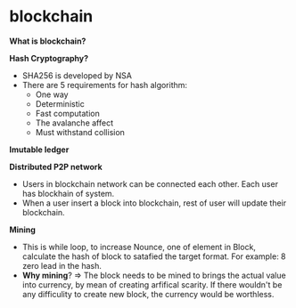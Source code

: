 # blockchain

**What is blockchain?**

**Hash Cryptography?**
- SHA256 is developed by NSA
- There are 5 requirements for hash algorithm:
  - One way
  - Deterministic
  - Fast computation
  - The avalanche affect 
  - Must withstand collision 

**Imutable ledger**

**Distributed P2P network**
- Users in blockchain network can be connected each other. Each user has blockhain of system. 
- When a user insert a block into blockchain, rest of user will update their blockchain.

**Mining**
- This is while loop, to increase Nounce, one of element in Block, calculate the hash of block to satafied the target format. For example: 8 zero lead in the hash.
- **Why mining**? => The block needs to be mined to brings the actual value into currency, by mean of creating arfifical scarity. If there wouldn't be any difficulity to create new block, the currency would be worthless. 


